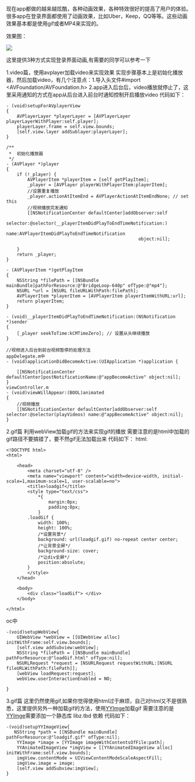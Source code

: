 现在app都做的越来越炫酷，各种动画效果，各种特效很好的提高了用户的体验。很多app在登录界面都使用了动画效果，比如Uber，Keep，QQ等等。这些动画效果基本都是使用gif或者MP4来实现的。

效果图：

![](https://github.com/qqcc1388/LoginWithVideoDemo/blob/master/Resource/ezgif.com-video-to-gif.gif)

这里提供3种方式实现登录界面动画,有需要的同学可以参考一下

1.video篇，使用avplayer加载video来实现效果
    实现步骤基本上是初始化播放器，然后加载video，有几个注意点：1.导入头文件#import <AVFoundation/AVFoundation.h> 2.app进入后台后，video播放就停止了，这里采用通知的方式在app从后台进入前台时通知控制开启播放video 代码如下：
```
- (void)setupForAVplayerView
{
    AVPlayerLayer *playerLayer = [AVPlayerLayer playerLayerWithPlayer:self.player];
    playerLayer.frame = self.view.bounds;
    [self.view.layer addSublayer:playerLayer];
}

/**
 *  初始化播放器
 */
- (AVPlayer *)player
{
    if (!_player) {
        AVPlayerItem *playerItem = [self getPlayItem];
        _player = [AVPlayer playerWithPlayerItem:playerItem];
        //设置重复播放
        _player.actionAtItemEnd = AVPlayerActionAtItemEndNone; // set this
        //视频播放完发通知
        [[NSNotificationCenter defaultCenter]addObserver:self
                                                selector:@selector(__playerItemDidPlayToEndTimeNotification:)
                                                    name:AVPlayerItemDidPlayToEndTimeNotification
                                                  object:nil];
        
    }
    return _player;
}

- (AVPlayerItem *)getPlayItem
{
    NSString *filePath = [[NSBundle mainBundle]pathForResource:@"BridgeLoop-640p" ofType:@"mp4"];
    NSURL *url = [NSURL fileURLWithPath:filePath];
    AVPlayerItem *playerItem = [AVPlayerItem playerItemWithURL:url];
    return playerItem;
}

- (void)__playerItemDidPlayToEndTimeNotification:(NSNotification *)sender
{
    [_player seekToTime:kCMTimeZero]; // 设置从头继续播放
}

//视频进入后台到前台视频暂停的处理方法
appDelegate.m中
- (void)applicationDidBecomeActive:(UIApplication *)application {

    [[NSNotificationCenter defaultCenter]postNotificationName:@"appBecomeActive" object:nil];
}
viewController.m
- (void)viewWillAppear:(BOOL)animated
{
    //视频播放
    [[NSNotificationCenter defaultCenter]addObserver:self selector:@selector(playVideos) name:@"appBecomeActive" object:nil];
}
```
2.gif篇 利用webView加载gif的方法来实现gif的播放
    需要注意的是html中加载的gif路径不要搞错了，要不然gif无法加载出来 代码如下：
    html:
```
<!DOCTYPE html>
<html>
    
    <head>
        <meta charset="utf-8" />
        <meta name="viewport" content="width=device-width, initial-scale=1,maximum-scale=1, user-scalable=no">
        <title>loadgif</title>
        <style type="text/css">
            *{
                margin:0px;
                padding:0px;
            }
        .loadGif {
            width: 100%;
            height: 100%;
            /*设置背景*/
            background: url(loadgif.gif) no-repeat center center;
            /*让背景全屏*/
            background-size: cover;
            /*让div全屏*/
            position:absolute; 
        }
        </style>
    </head>
    
    <body>
        <div class="loadGif"> </div>
    </body>
    
</html>

```
oc中
```
-(void)setupWebView{
    UIWebView *webView = [[UIWebView alloc] initWithFrame:self.view.bounds];
    [self.view addSubview:webView];
    NSString *filePath = [[NSBundle mainBundle] pathForResource:@"loadGif.html" ofType:nil];
    NSURLRequest *request = [NSURLRequest requestWithURL:[NSURL fileURLWithPath:filePath]];
    [webView loadRequest:request];
    webView.userInteractionEnabled = NO;
    
}
```
3.gif篇 这里仍然使用gif,如果你觉得使用html过于麻烦，自己对html又不是很熟悉，这里提供另外一种加载gif的方法，使用[YYImge](https://github.com/ibireme/YYImage)加载gif
    需要注意的是[YYImge](https://github.com/ibireme/YYImage)需要添加一个静态库 libz.tbd 依赖 代码如下：
```
-(void)setupYYImageView{
   NSString *path = [[NSBundle mainBundle] pathForResource:@"loadgif.gif" ofType:nil];
    YYImage *image = [YYImage imageWithContentsOfFile:path];
    YYAnimatedImageView *imgView = [[YYAnimatedImageView alloc] initWithFrame:self.view.bounds];
    imgView.contentMode = UIViewContentModeScaleAspectFill;
    imgView.image = image;
    [self.view addSubview:imgView];
}
```
